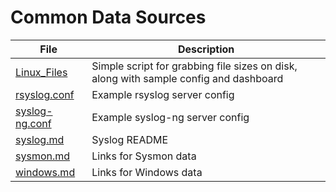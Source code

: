 # Common Data Sources

| File | Description |
| ---- | ----------- |
| [Linux_Files](Linux_Files) | Simple script for grabbing file sizes on disk, along with sample config and dashboard |
| [rsyslog.conf](rsyslog.conf) | Example rsyslog server config |
| [syslog-ng.conf](syslog-ng.conf) | Example syslog-ng server config |
| [syslog.md](syslog.md) | Syslog README |
| [sysmon.md](sysmon.md) | Links for Sysmon data |
| [windows.md](windows.md) | Links for Windows data |
